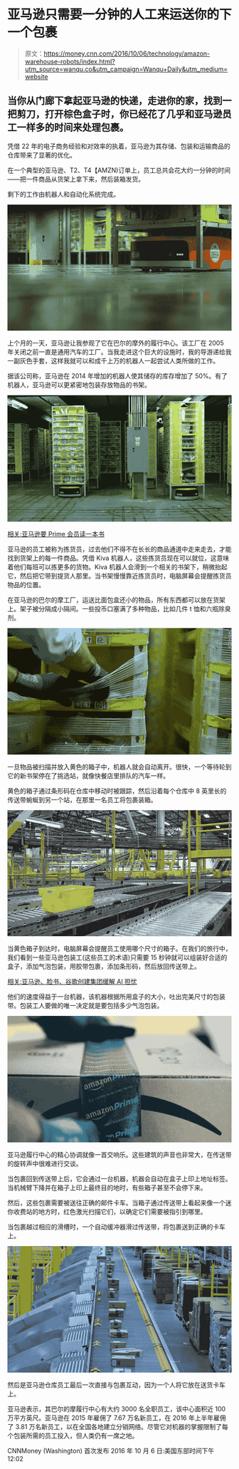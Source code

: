 # 亚马逊只需要一分钟的人工来运送你的下一个包裹

> 原文：<https://money.cnn.com/2016/10/06/technology/amazon-warehouse-robots/index.html?utm_source=wanqu.co&utm_campaign=Wanqu+Daily&utm_medium=website>

## 当你从门廊下拿起亚马逊的快递，走进你的家，找到一把剪刀，打开棕色盒子时，你已经花了几乎和亚马逊员工一样多的时间来处理包裹。

凭借 22 年的电子商务经验和对效率的执着，亚马逊为其存储、包装和运输商品的仓库带来了显著的优化。

在一个典型的亚马逊、T2、T4【AMZN)订单上，员工总共会花大约一分钟的时间——把一件商品从货架上拿下来，然后装箱发货。

剩下的工作由机器人和自动化系统完成。

![amazon kiva close](img/ef2c8582ad4291fe1e02d6ecac7d990e.png)

上个月的一天，亚马逊让我参观了它在巴尔的摩外的履行中心。该工厂在 2005 年关闭之前一直是通用汽车的工厂。当我走进这个巨大的设施时，我的导游递给我一副灰色手套，这样我就可以和成千上万的机器人一起尝试人类所做的工作。

据该公司称，亚马逊在 2014 年增加的机器人使其储存的库存增加了 50%。有了机器人，亚马逊可以更紧密地包装存放物品的书架。

![amazon bookshelf](img/d77cc11f76729da391e57fb8d33e1391.png)

[相关:亚马逊要 Prime 会员读一本书](http://money.cnn.com/2016/10/05/technology/amazon-prime-reading-launch/)

亚马逊的员工被称为拣货员，过去他们不得不在长长的商品通道中走来走去，才能找到货架上的每一件商品。凭借 Kiva 机器人，这些拣货员现在可以就位，这意味着他们每班可以拣更多的货物。Kiva 机器人会滑到一个相关的书架下，稍微抬起它，然后把它带到提货人那里。当书架慢慢靠近拣货员时，电脑屏幕会提醒拣货员物品的位置。

在亚马逊的巴尔的摩工厂，运送比面包盒还小的物品，所有东西都可以放在货架上。架子被分隔成小隔间。一些投币口塞满了多种物品，比如几件 t 恤和六瓶除臭剂。

![amazon bookshelf tight](img/4a5655ff4b3c50ead30c0b68e4c0ee87.png)

一旦物品被扫描并放入黄色的箱子中，机器人就会自动离开。很快，一个等待轮到它的新书架停在了挑选站，就像快餐店里排队的汽车一样。

黄色的箱子通过条形码在仓库中移动时被跟踪，然后沿着每个仓库中 8 英里长的传送带蜿蜒到另一个站，在那里一名员工将包裹装箱。

![amazon tote belt](img/45b4c3ee1000813bae35cec40ff8d751.png)

当黄色箱子到达时，电脑屏幕会提醒员工使用哪个尺寸的箱子。在我们的旅行中，我们看到一些亚马逊包装工(这些员工的术语)只需要 15 秒钟就可以组装好合适的盒子，添加气泡包装，用胶带包裹，添加条形码，然后放回传送带上。

[相关:亚马逊、脸书、谷歌创建集团缓解 AI 担忧](http://money.cnn.com/2016/09/28/technology/partnership-on-ai/)

他们的速度得益于一台机器，该机器根据所用盒子的大小，吐出完美尺寸的包装带。包装工人要做的唯一决定就是要包括多少气泡包装。

![amazon package thumb](img/955f6f8f2065e92da8af15d33405965f.png)

亚马逊履行中心的精心协调就像一首交响乐。这些建筑的声音也非常大，在传送带的旋转声中很难进行交谈。

当包裹回到传送带上后，它会通过一台机器，机器会自动在盒子上印上地址标签。当机械臂下降并在箱子上印上最终目的地时，有些箱子甚至不会停下来。

然后，这些包裹需要被送往正确的邮件卡车。当箱子通过传送带上看起来像一个迷你收费站的地方时，红色激光扫描它们，以确定它们需要被指引到哪里。

当包裹越过相应的滑槽时，一个自动缓冲器滑过传送带，将包裹送到正确的卡车上。

![amazon bumper](img/ed7620838cd21fa7b616602c65c8232c.png)

然后是亚马逊仓库员工最后一次直接与包裹互动，因为一个人将它放在送货卡车上。

亚马逊表示，其巴尔的摩履行中心有大约 3000 名全职员工，该中心面积近 100 万平方英尺。亚马逊在 2015 年雇佣了 7.67 万名新员工，在 2016 年上半年雇佣了 3.81 万名新员工，以在全国各地建立分销网络。尽管它对机器的掌握限制了每个包装所需的员工投入，但人类仍有一席之地。

CNNMoney (Washington) 首次发布 2016 年 10 月 6 日:美国东部时间下午 12:02